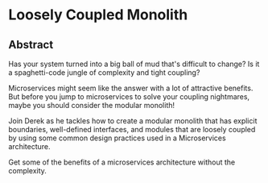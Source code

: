 # Loosely Coupled Monolith

## Abstract

Has your system turned into a big ball of mud that's difficult to change? Is it a spaghetti-code jungle
of complexity and tight coupling? 

Microservices might seem like the answer with a lot of attractive benefits. But before you jump to 
microservices to solve your coupling nightmares, maybe you should consider the modular monolith!

Join Derek as he tackles how to create a modular monolith that has explicit boundaries, well-defined 
interfaces, and modules that are loosely coupled by using some common design practices used in
a Microservices architecture.  

Get some of the benefits of a microservices architecture without the complexity.
